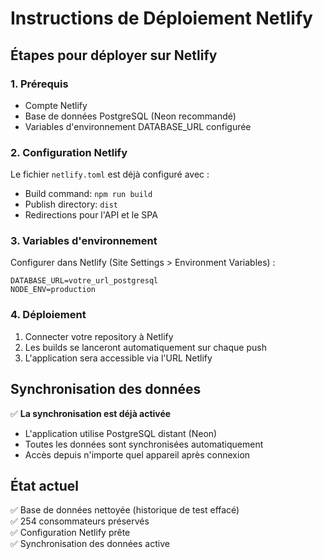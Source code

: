 # Instructions de Déploiement Netlify

## Étapes pour déployer sur Netlify

### 1. Prérequis
- Compte Netlify
- Base de données PostgreSQL (Neon recommandé)
- Variables d'environnement DATABASE_URL configurée

### 2. Configuration Netlify
Le fichier `netlify.toml` est déjà configuré avec :
- Build command: `npm run build`  
- Publish directory: `dist`
- Redirections pour l'API et le SPA

### 3. Variables d'environnement
Configurer dans Netlify (Site Settings > Environment Variables) :
```
DATABASE_URL=votre_url_postgresql
NODE_ENV=production
```

### 4. Déploiement
1. Connecter votre repository à Netlify
2. Les builds se lanceront automatiquement sur chaque push
3. L'application sera accessible via l'URL Netlify

## Synchronisation des données

✅ **La synchronisation est déjà activée**
- L'application utilise PostgreSQL distant (Neon)
- Toutes les données sont synchronisées automatiquement
- Accès depuis n'importe quel appareil après connexion

## État actuel
✅ Base de données nettoyée (historique de test effacé)  
✅ 254 consommateurs préservés  
✅ Configuration Netlify prête  
✅ Synchronisation des données active
